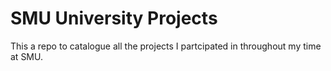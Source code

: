 # SMU University Projects

This a repo to catalogue all the projects I partcipated in throughout my time at SMU.